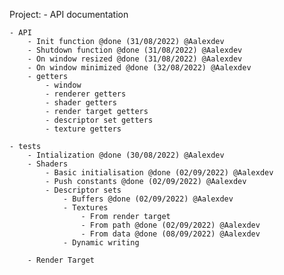 Project:
	- API documentation
	
	- API
		- Init function @done (31/08/2022) @Aalexdev
		- Shutdown function @done (31/08/2022) @Aalexdev
		- On window resized @done (31/08/2022) @Aalexdev
		- On window minimized @done (32/08/2022) @Aalexdev
		- getters
			- window
			- renderer getters
			- shader getters
			- render target getters
			- descriptor set getters
			- texture getters
	
	- tests
		- Intialization @done (30/08/2022) @Aalexdev
		- Shaders 
			- Basic initialisation @done (02/09/2022) @Aalexdev
			- Push constants @done (02/09/2022) @Aalexdev
			- Descriptor sets
				- Buffers @done (02/09/2022) @Aalexdev
				- Textures
					- From render target 
					- From path @done (02/09/2022) @Aalexdev
					- From data @done (08/09/2022) @Aalexdev
				- Dynamic writing
		
		- Render Target
	